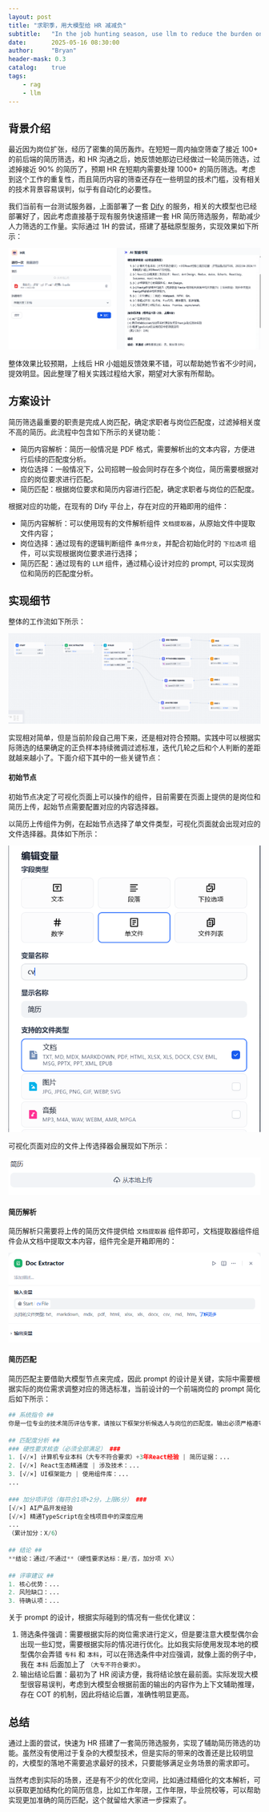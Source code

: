 ```yaml
---
layout: post
title: "求职季，用大模型给 HR 减减负"
subtitle:   "In the job hunting season, use llm to reduce the burden on HR"
date:       2025-05-16 08:30:00
author:     "Bryan"
header-mask: 0.3
catalog:    true
tags:
    - rag
    - llm
---
```


## 背景介绍
最近因为岗位扩张，经历了密集的简历轰炸。在短短一周内抽空筛查了接近 100+ 的前后端的简历筛选，和 HR 沟通之后，她反馈她那边已经做过一轮简历筛选，过滤掉接近 90% 的简历了，预期 HR 在短期内需要处理 1000+ 的简历筛选。考虑到这个工作的重复性，而且简历内容的筛查还存在一些明显的技术门槛，没有相关的技术背景容易误判，似乎有自动化的必要性。

我们当前有一台测试服务器，上面部署了一套 [Dify](https://github.com/langgenius/dify) 的服务，相关的大模型也已经部署好了，因此考虑直接基于现有服务快速搭建一套 HR 简历筛选服务，帮助减少人力筛选的工作量。实际通过 1H 的尝试，搭建了基础原型服务，实现效果如下所示：

![example](/img/in-post/hr/example.png)

整体效果比较预期，上线后 HR 小姐姐反馈效果不错，可以帮助她节省不少时间，提效明显。因此整理了相关实践过程给大家，期望对大家有所帮助。

## 方案设计
简历筛选最重要的职责是完成人岗匹配，确定求职者与岗位匹配度，过滤掉相关度不高的简历。此流程中包含如下所示的关键功能：

- 简历内容解析：简历一般情况是 PDF 格式，需要解析出的文本内容，方便进行后续的匹配度分析。
- 岗位选择：一般情况下，公司招聘一般会同时存在多个岗位，简历需要根据对应的岗位要求进行匹配。
- 简历匹配：根据岗位要求和简历内容进行匹配，确定求职者与岗位的匹配度。

根据对应的功能，在现有的 Dify 平台上，存在对应的开箱即用的组件：

- 简历内容解析：可以使用现有的文件解析组件 `文档提取器`，从原始文件中提取文件内容；
- 岗位选择：通过现有的逻辑判断组件 `条件分支`，并配合初始化时的 `下拉选项` 组件，可以实现根据岗位要求进行选择；
- 简历匹配：通过现有的 `LLM` 组件，通过精心设计对应的 prompt, 可以实现岗位和简历的匹配度分析。

## 实现细节
整体的工作流如下所示：

![workflow](/img/in-post/hr/workflow.png)

实现相对简单，但是当前阶段自己用下来，还是相对符合预期。实践中可以根据实际筛选的结果确定的正负样本持续微调过滤标准，迭代几轮之后和个人判断的差距就越来越小了。下面介绍下其中的一些关键节点：

#### 初始节点

初始节点决定了可视化页面上可以操作的组件，目前需要在页面上提供的是岗位和简历上传，起始节点需要配置对应的内容选择器。

以简历上传组件为例，在起始节点选择了单文件类型，可视化页面就会出现对应的文件选择器。具体如下所示：

![file](/img/in-post/hr/file.png)

可视化页面对应的文件上传选择器会展现如下所示：

![upload](/img/in-post/hr/upload.png)

#### 简历解析

简历解析只需要将上传的简历文件提供给 `文档提取器` 组件即可，文档提取器组件组件会从文档中提取文本内容，组件完全是开箱即用的：

![extract](/img/in-post/hr/extractor.png)

#### 简历匹配

简历匹配主要借助大模型节点来完成，因此 prompt 的设计是关键，实际中需要根据实际的岗位需求调整对应的筛选标准，当前设计的一个前端岗位的 prompt 简化后如下所示：

```python
## 系统指令 ##
你是一位专业的技术简历评估专家，请按以下框架分析候选人与岗位的匹配度。输出必须严格遵守格式要求：

## 匹配度分析 ##
### 硬性要求核查（必须全部满足） ###
1. [√/×] 计算机专业本科（大专不符合要求）+3年React经验 | 简历证据：...
2. [√/×] React生态精通度 | 涉及技术：...
3. [√/×] UI框架能力 | 使用组件库：...
...

### 加分项评估（每符合1项+2分，上限6分） ###
[√/×] AI产品开发经验
[√/×] 精通TypeScript在全栈项目中的深度应用
...
（累计加分：X/6）

## 结论 ##
**结论：通过/不通过**（硬性要求达标：是/否，加分项 X%）

## 评审建议 ##
1. 核心优势：...
2. 风险缺口：...
3. 待确认项：...
```

关于 prompt 的设计，根据实际碰到的情况有一些优化建议：

1. 筛选条件强调：需要根据实际的岗位需求进行定义，但是要注意大模型偶尔会出现一些幻觉，需要根据实际的情况进行优化。比如我实际使用发现本地的模型偶尔会弄错 `专科` 和 `本科`，可以在筛选条件中对应强调，就像上面的例子中，我在 `本科` 后面加上了 `（大专不符合要求）`。
2. 输出结论后置：最初为了 HR 阅读方便，我将结论放在最前面。实际发现大模型很容易误判，考虑到大模型会根据前面的输出的内容作为上下文辅助推理，存在 COT 的机制，因此将结论后置，准确性明显更高。

## 总结
通过上面的尝试，快速为 HR 搭建了一套简历筛选服务，实现了辅助简历筛选的功能。虽然没有使用过于复杂的大模型技术，但是实际的带来的改善还是比较明显的，大模型的落地不需要追求最好的技术，只要能够满足业务场景的需求即可。

当然考虑到实际的场景，还是有不少的优化空间，比如通过精细化的文本解析，可以获取更加结构化的简历信息，比如工作年限，工作年限，毕业院校等，可以帮助实现更加准确的简历匹配，这个就留给大家进一步探索了。

